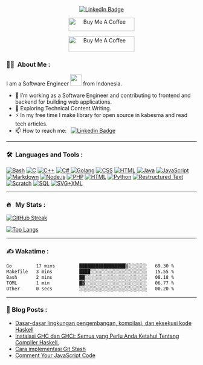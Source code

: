 <p align="center">
<a href="https://www.linkedin.com/in/muhammad-akil"><img src="https://img.shields.io/badge/LinkedIn-blue?style=for-the-badge&logo=linkedin&logoColor=white" alt="LinkedIn Badge"></a>
</p>
<p align="center">
<a href="https://www.buymeacoffee.com/ak4bento" target="_blank"><img src="https://cdn.buymeacoffee.com/buttons/default-orange.png" alt="Buy Me A Coffee" height="35" width="174"></a>
</p>
<p align="center">
<a href="https://ko-fi.com/B0B5OI28F" target="_blank"><img src="https://ko-fi.com/img/githubbutton_sm.svg" alt="Buy Me A Coffee" height="41" width="174"></a>
</p>

### :woman_technologist: &nbsp;About Me :

I am a Software Engineer <img src="https://media.giphy.com/media/WUlplcMpOCEmTGBtBW/giphy.gif" width="30"> from Indonesia.

- 🔭 I’m working as a Software Engineer and contributing to frontend and backend for building web applications.
- 🌱 Exploring Technical Content Writing.
- ⚡ In my free time I make library for open source in kabesma and read tech articles.
- 📫 How to reach me: &nbsp; [![Linkedin Badge](https://img.shields.io/badge/-muhammad--akil-blue?style=flat&logo=Linkedin&logoColor=white)](https://www.linkedin.com/in/muhammad-akil)

---

### 🛠 &nbsp;Languages and Tools :
<p>
<a href="https://github.com/search?q=user%3Aak4bento+language%3Abash"><img alt="Bash" src="https://img.shields.io/badge/Bash-121011.svg?logo=gnu-bash&logoColor=white"></a>
<a href="https://github.com/search?q=user%3Aak4bento+language%3Ac"><img alt="C" src="https://custom-icon-badges.demolab.com/badge/C-03599C.svg?logo=c-in-hexagon&logoColor=white"></a>
<a href="https://github.com/search?q=user%3Aak4bento+language%3Acpp"><img alt="C++" src="https://custom-icon-badges.demolab.com/badge/C++-9C033A.svg?logo=cpp2&logoColor=white"></a>
<a href="https://github.com/search?q=user%3Aak4bento+language%3Acsharp"><img alt="C#" src="https://custom-icon-badges.demolab.com/badge/C%23-68217A.svg?logo=cs2&logoColor=white"></a>
<a href="https://github.com/search?q=user%3Aak4bento+language%3Ago"><img alt="Golang" src="https://img.shields.io/badge/GO-blue?logo=go&logoColor=%2300ADD8"></a>
<a href="https://github.com/search?q=user%3Aak4bento+language%3Acss"><img alt="CSS" src="https://img.shields.io/badge/CSS-1572B6.svg?logo=css3&logoColor=white"></a>
<a href="https://github.com/search?q=user%3Aak4bento+language%3Ahtml"><img alt="HTML" src="https://img.shields.io/badge/HTML-E34F26.svg?logo=html5&logoColor=white"></a>
<a href="https://github.com/search?q=user%3Aak4bento+language%3Ajava"><img alt="Java" src="https://custom-icon-badges.demolab.com/badge/Java-007396.svg?logo=java&logoColor=white"></a>
<a href="https://github.com/search?q=user%3Aak4bento+language%3Ajavascript"><img alt="JavaScript" src="https://img.shields.io/badge/JavaScript-F7DF1E.svg?logo=javascript&logoColor=black"></a>
<a href="https://github.com/search?q=user%3Aak4bento+language%3Amarkdown"><img alt="Markdown" src="https://img.shields.io/badge/Markdown-000000.svg?logo=markdown&logoColor=white"></a>
<a href="https://github.com/search?q=user%3Aak4bento+language%3Ajavascript"><img alt="Node.js" src="https://img.shields.io/badge/Node.js-43853D.svg?logo=node.js&logoColor=white"></a>
<a href="https://github.com/search?q=user%3Aak4bento+language%3Aphp"><img alt="PHP" src="https://img.shields.io/badge/PHP-777BB4.svg?logo=php&logoColor=white"></a>
<a href="https://github.com/search?q=user%3Aak4bento+language%3Alaravel"><img alt="HTML" src="https://img.shields.io/badge/Laravel-E34F26.svg?logo=laravel&logoColor=white"></a>
<a href="https://github.com/search?q=user%3Aak4bento+language%3Apython"><img alt="Python" src="https://img.shields.io/badge/Python-14354C.svg?logo=python&logoColor=white"></a>
<a href="https://github.com/search?q=user%3Aak4bento+language%3Arst"><img alt="Restructured Text" src="https://img.shields.io/badge/Restructured Text-3a4148.svg?logo=readthedocs&logoColor=white"></a>
<a href="https://github.com/search?q=user%3Aak4bento+language%3Ascratch"><img alt="Scratch" src="https://img.shields.io/badge/Scratch-4D97FF.svg?logo=scratch&logoColor=white"></a>
<a href="https://github.com/search?q=user%3Aak4bento+language%3Asql"><img alt="SQL" src="https://custom-icon-badges.demolab.com/badge/SQL-025E8C.svg?logo=database&logoColor=white"></a>
<a href="https://github.com/search?q=user%3Aak4bento+language%3Asvg"><img alt="SVG+XML" src="https://img.shields.io/badge/SVG%2BXML-e0982c.svg?logo=svg&logoColor=white"></a>
</p>

---

### 🔥 &nbsp; My Stats :
[![GitHub Streak](http://github-readme-streak-stats.herokuapp.com?user=ak4bento&theme=dark&background=000000)](https://git.io/streak-stats)

[![Top Langs](https://github-readme-stats.vercel.app/api/top-langs/?username=ak4bento&layout=compact&theme=vision-friendly-dark)](https://github.com/anuraghazra/github-readme-stats)

---
### ✍️ Wakatime : 
<!--START_SECTION:waka-->

```txt
Go         17 mins         █████████████████▒░░░░░░░   69.30 %
Makefile   3 mins          ████░░░░░░░░░░░░░░░░░░░░░   15.55 %
Bash       2 mins          ██░░░░░░░░░░░░░░░░░░░░░░░   08.18 %
TOML       1 min           █▓░░░░░░░░░░░░░░░░░░░░░░░   06.77 %
Other      0 secs          ░░░░░░░░░░░░░░░░░░░░░░░░░   00.20 %
```

<!--END_SECTION:waka-->

---
### 📕 Blog Posts : 
<!-- BLOG-POST-LIST:START -->
- [Dasar-dasar lingkungan pengembangan, kompilasi, dan eksekusi kode Haskell](https://dev.to/ak4bento/dasar-dasar-lingkungan-pengembangan-kompilasi-dan-eksekusi-kode-haskell-2pf6)
- [Instalasi GHC dan GHCi: Semua yang Perlu Anda Ketahui Tentang Compiler Haskell.](https://dev.to/ak4bento/instalasi-ghc-dan-ghci-semua-yang-perlu-anda-ketahui-tentang-compiler-haskell-1h5c)
- [Cara implementasi Git Stash](https://dev.to/ak4bento/cara-implementasi-git-stash-2hp5)
- [Comment Your JavaScript Code](https://dev.to/ak4bento/comment-your-javascript-code-k0j)
<!-- BLOG-POST-LIST:END -->
